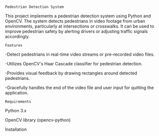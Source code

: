     Pedestrian Detection System

This project implements a pedestrian detection system using Python and OpenCV. The system detects pedestrians in video footage from urban environments, particularly at intersections or crosswalks. It can be used to improve pedestrian safety by alerting drivers or adjusting traffic signals accordingly.

    Features
-Detect pedestrians in real-time video streams or pre-recorded video files.

-Utilizes OpenCV's Haar Cascade classifier for pedestrian detection.

-Provides visual feedback by drawing rectangles around detected pedestrians.

-Gracefully handles the end of the video file and user input for quitting the application.




    Requirements


Python 3.x

OpenCV library (opencv-python)

Installation


